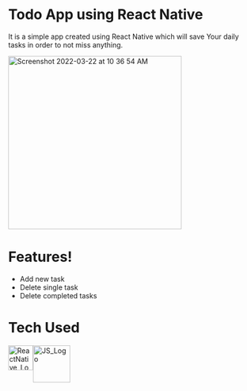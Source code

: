  <h1>Todo App using React Native</h1>

It is a simple app created using React Native which will save Your daily tasks in order to not miss anything.

<img width="350" alt="Screenshot 2022-03-22 at 10 36 54 AM" src="https://user-images.githubusercontent.com/16948492/159412232-3e3ae58a-1d53-4584-a095-b1d4bb261b54.png">

# Features!

 - Add new task
 - Delete single task
 - Delete completed tasks

# Tech Used
 <div style="display: flex;">
   <a href="https://www.reactnative.dev">
     <img src="https://d33wubrfki0l68.cloudfront.net/554c3b0e09cf167f0281fda839a5433f2040b349/ecfc9/img/header_logo.svg" alt="ReactNative_Logo" width="50"/>
   </a>
   <a href="https://www.javascript.com">
    <img src="http://code-institute-org.github.io/Full-Stack-Web-Developer-Stream-0/assets/javascript.png" alt="JS_Logo" width="75"/>
   </a>
 </div>

